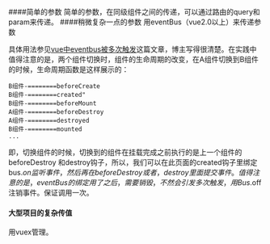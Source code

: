 ####简单的参数
简单的参数，在同级组件之间的传递，可以通过路由的query和param来传递。
####稍微复杂一点的参数
用eventBus（vue2.0以上）来传递参数 

具体用法参见[vue中eventbus被多次触发](https://www.jianshu.com/p/fde85549e3b0)这篇文章，博主写得很清楚。在实践中值得注意的是，两个组件切换时，组件的生命周期的改变，在A组件切换到B组件的时候，生命周期函数是这样展示的：

    B组件-========beforeCreate
	B组件-========created"
	B组件-========beforeMount
	A组件-========beforeDestroy
	A组件-========destroyed
	B组件-========mounted
	...

即，切换组件的时候，切换到的组件在挂载完成之前执行的是上一个组件的beforeDestroy 和destroy钩子，所以，我们可以在此页面的created钩子里绑定bus.$on监听事件，然后再在beforeDestroy或者，destroy里面提交事件。    
值得注意的是，eventBus的绑定用了之后，需要销毁，不然会引发多次触发，用Bus.$off注销事件。保证调用一次。
#### 大型项目的复杂传值
用vuex管理。	